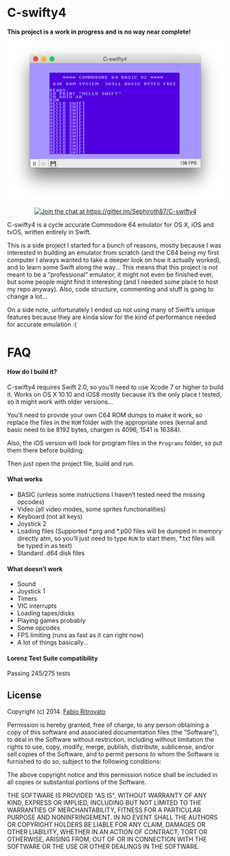 C-swifty4
============================
**This project is a work in progress and is no way near complete!**

<p align="center">
	<img src="https://raw.githubusercontent.com/Sephiroth87/C-swifty4/master/Images/hello.png" alt="Hello world" />
</p>
<p align="center">
	<a href="https://gitter.im/Sephiroth87/C-swifty4?utm_source=badge&utm_medium=badge&utm_campaign=pr-badge&utm_content=badge"><img src="https://badges.gitter.im/Join%20Chat.svg" alt="Join the chat at https://gitter.im/Sephiroth87/C-swifty4" /></a>
</p>

C-swifty4 is a cycle accurate Commodore 64 emulator for OS X, iOS and tvOS, written entirely in Swift.

This is a side project I started for a bunch of reasons, mostly because I was interested in building an emulator from scratch (and the C64 being my first computer I always wanted to take a deeper look on how it actually worked), and to learn some Swift along the way... This means that this project is not meant to be a “professional” emulator, it might not even be finished ever, but some people might find it interesting (and I needed some place to host my repo anyway).
Also, code structure, commenting and stuff is going to change a lot...

On a side note, unfortunately I ended up not using many of Swift’s unique features because they are kinda slow for the kind of performance needed for accurate emulation :(

FAQ
============================

#### How do I build it?

C-swifty4 requires Swift 2.0, so you’ll need to use Xcode 7 or higher to build it.
Works on OS X 10.10 and iOS8 mostly because it’s the only place I tested, so it might work with older versions...

You’ll need to provide your own C64 ROM dumps to make it work, so replace the files in the `ROM` folder with the appropriate ones (kernal and basic need to be 8192 bytes, chargen is 4096, 1541 is 16384).

Also, the iOS version will look for program files in the `Programs` folder, so put them there before building.

Then just open the project file, build and run.

#### What works

* BASIC (unless some instructions I haven’t tested need the missing opcodes)
* Video (all video modes, some sprites functionalities)
* Keyboard (not all keys)
* Joystick 2
* Loading files (Supported *.prg and *.p00 files will be dumped in memory directly atm, so you’ll just need to type `RUN` to start them, *.txt files will be typed in as text)
* Standard .d64 disk files

#### What doesn’t work

* Sound
* Joystick 1
* Timers
* VIC interrupts
* Loading tapes/disks
* Playing games probably
* Some opcodes
* FPS limiting (runs as fast as it can right now)
* A lot of things basically...

#### Lorenz Test Suite compatibility

Passing 245/275 tests

License
-----------------------------
Copyright (c) 2014. [Fabio Ritrovato](https://twitter.com/Sephiroth87)

Permission is hereby granted, free of charge, to any person obtaining a copy of this software and associated documentation files (the "Software"), to deal in the Software without restriction, including without limitation the rights to use, copy, modify, merge, publish, distribute, sublicense, and/or sell copies of the Software, and to permit persons to whom the Software is furnished to do so, subject to the following conditions:

The above copyright notice and this permission notice shall be included in all copies or substantial portions of the Software.

THE SOFTWARE IS PROVIDED "AS IS", WITHOUT WARRANTY OF ANY KIND, EXPRESS OR IMPLIED, INCLUDING BUT NOT LIMITED TO THE WARRANTIES OF MERCHANTABILITY, FITNESS FOR A PARTICULAR PURPOSE AND NONINFRINGEMENT. IN NO EVENT SHALL THE AUTHORS OR COPYRIGHT HOLDERS BE LIABLE FOR ANY CLAIM, DAMAGES OR OTHER LIABILITY, WHETHER IN AN ACTION OF CONTRACT, TORT OR OTHERWISE, ARISING FROM, OUT OF OR IN CONNECTION WITH THE SOFTWARE OR THE USE OR OTHER DEALINGS IN THE SOFTWARE.
